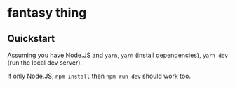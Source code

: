 # fantasy thing

## Quickstart

Assuming you have Node.JS and `yarn`, `yarn` (install dependencies),
`yarn dev` (run the local dev server).

If only Node.JS, `npm install` then `npm run dev` should work too.
